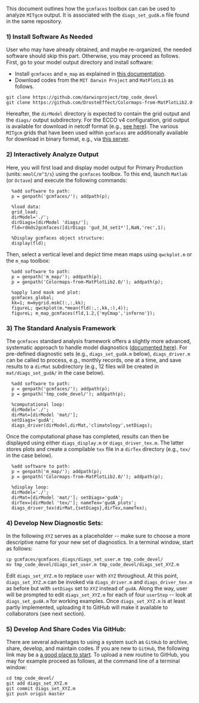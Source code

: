 This document outlines how the `gcmfaces` toolbox can can be used to analyze `MITgcm` output. It is associated with the `diags_set_gudA.m` file found in the same repository.

### 1) Install Software As Needed

User who may have already obtained, and maybe re-organized, the needed software should skip this part. Otherwise, you may proceed as follows. First, go to your model output directory and install software:  

- Install `gcmfaces` and `m_map` as explained in [this documentation](http://gcmfaces.readthedocs.io/en/latest/prep_install.html#install-software/).
- Download codes from the `MIT Darwin Project` and `MatPlotLib` as follows.

```
git clone https://github.com/darwinproject/tmp_code_devel
git clone https://github.com/DrosteEffect/Colormaps-from-MatPlotLib2.0
```

Hereafter, the `dirModel` directory is expected to contain the grid output and the `diags/` output subdirectory. For the ECCO v4 configuration, grid output is available for download in netcdf format (e.g., [see here](http://gcmfaces.readthedocs.io/en/latest/prep_install.html)). The various `MITgcm` grids that have been used within `gcmfaces` are additionally available for download in binary format, e.g., via [this server](http://mit.ecco-group.org/opendap/ecco_for_las/version_4/grids/grids_output/).

### 2) Interactively Analyze Output

Here, you will first load and display model output for Primary Production (units: `mmolC/m^3/s`) using the `gcmfaces` toolbox. To this end, launch `Matlab` (or `Octave`) and execute the following commands:

```
  %add software to path:
  p = genpath('gcmfaces/'); addpath(p);

  %load data:
  grid_load;
  dirModel='./';
  dirDiags=[dirModel 'diags/'];
  fld=rdmds2gcmfaces([dirDiags 'gud_3d_set1*'],NaN,'rec',1);

  %Display gcmfaces object structure:
  display(fld);

```

Then, select a vertical level and depict time mean maps using `qwckplot.m` or the `m_map` toolbox:

```
  %add software to path:
  p = genpath('m_map/'); addpath(p);
  p = genpath('Colormaps-from-MatPlotLib2.0/'); addpath(p);

  %apply land mask and plot:
  gcmfaces_global;
  kk=1; m=mygrid.mskC(:,:,kk); 
  figureL; qwckplot(m.*mean(fld(:,:,kk,:),4));
  figureL; m_map_gcmfaces(fld,1.2,{'myCmap','inferno'}); 

```

### 3) The Standard Analysis Framework

The `gcmfaces` standard analysis framework offers a slightly more advanced, systematic approach to handle model diagnostics ([documented here](http://gcmfaces.readthedocs.io/en/latest/)). For pre-defined diagnostic sets (e.g., `diags_set_gudA.m` below), `diags_driver.m` can be called to process, e.g., monthly records, one at a time, and save results to a `dirMat` subdirectory (e.g., 12 files will be created in `mat/diags_set_gudA/` in the case below).


```
  %add software to path:
  p = genpath('gcmfaces/'); addpath(p);
  p = genpath('tmp_code_devel/'); addpath(p);
    
  %computational loop:
  dirModel='./';
  dirMat=[dirModel 'mat/'];
  setDiags='gudA';
  diags_driver(dirModel,dirMat,'climatology',setDiags);
```

Once the computational phase has completed, results can then be displayed using either `diags_display.m` or `diags_driver_tex.m`. The latter stores plots and create a compilable `tex` file in a `dirTex` directory (e.g., `tex/` in the case below).


```
  %add software to path:
  p = genpath('m_map/'); addpath(p);
  p = genpath('Colormaps-from-MatPlotLib2.0/'); addpath(p);
    
  %display loop:
  dirModel='./';
  dirMat=[dirModel 'mat/']; setDiags='gudA';
  dirTex=[dirModel 'tex/']; nameTex='gudA_plots';
  diags_driver_tex(dirMat,{setDiags},dirTex,nameTex);
```

### 4) Develop New Diagnostic Sets:

In the following `XYZ` serves as a placeholder -- make sure to choose a more descriptive name for your new set of diagnostics. In a terminal window, start as follows:

```
cp gcmfaces/gcmfaces_diags/diags_set_user.m tmp_code_devel/
mv tmp_code_devel/diags_set_user.m tmp_code_devel/diags_set_XYZ.m
```

Edit `diags_set_XYZ.m` to replace `user` with `XYZ` throughout. At this point, `diags_set_XYZ.m` can be invoked via `diags_driver.m` and `diags_driver_tex.m` as before but with `setDiags` set to `XYZ` instead of `gudA`. Along the way, user will be prompted to edit `diags_set_XYZ.m` for each of four `userStep` -- look at `diags_set_gudA.m` for working examples. Once `diags_set_XYZ.m` is at least partly implemented, uploading it to GitHub will make it available to collaborators (see next section).

### 5) Develop And Share Codes Via GitHub:

There are several advantages to using a system such as `GitHub` to archive, share, develop, and maintain codes. If you are new to `GitHub`, the following link may be a [a good place to start](https://guides.github.com/activities/hello-world/). To upload a new routine to GitHub, you may for example proceed as follows, at the command line of a terminal window:

```
cd tmp_code_devel/
git add diags_set_XYZ.m
git commit diags_set_XYZ.m
git push origin master
```

